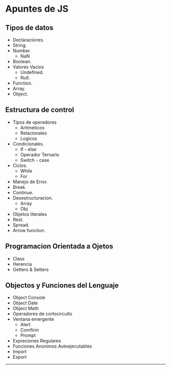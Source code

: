 # Apuntes de JS

## Tipos de datos

- Declaraciones.
- String.
- Number.
  - NaN
- Boolean.
- Valores Vacios
  - Undefined.
  - Null.
- Function.
- Array.
- Object.

## Estructura de control

- Tipos de operadores
  - Aritmeticos
  - Relacionales
  - Logicos
- Condicionales.
  - If - else
  - Operador Ternario
  - Switch - case
- Ciclos.
  - While
  - For
- Manejo de Error.
- Break.
- Continue.
- Desestructuracion.
  - Array
  - Obj
- Objetos literales
- Rest.
- Spread.
- Arrow function.

## Programacion Orientada a Ojetos

- Class
- Herencia
- Getters & Setters

## Objectos y Funciones del Lenguaje

- Object Console
- Object Date
- Object Math
- Operadores de cortocircuito
- Ventana emergente
  - Alert
  - Comfirm
  - Prompt
- Expreciones Regulares
- Funciones Anonimos Autoejecutables
- Import
- Export

---
